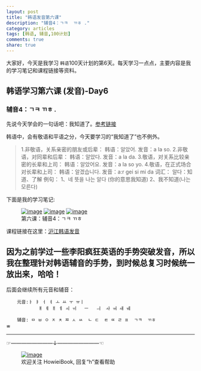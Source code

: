 ```yaml
---
layout: post
title: "韩语发音第六课"
description: "辅音4：ㄱㅋ  ㄲㅎ ."
category: articles
tags: [韩语, 辅音,100计划]
comments: true
share: true
---
```


大家好，今天是我学习 `韩语`100天计划的第6天。每天学习一点点，主要内容是我的学习笔记和课程链接等资料。

## 韩语学习第六课 (发音)-Day6

### 辅音4：ㄱㅋ  ㄲㅎ .

先说今天学会的一句话吧：我知道了。[参考链接](http://hanyu.xdf.cn/201210/9126735.html)

韩语中，会有敬语和平语之分，今天要学习的“我知道了”也不例外。

>1.非敬语，关系亲密的朋友或后辈：
>韩语：알았어.
>发音：a la so.
>2.非敬语，对同辈和后辈：
>韩语：알았다.
>发音：a la da.
>3.敬语，对关系比较亲密的长辈和上司：
>韩语：알았어요.
>发音：a la so yo.
>4.敬语，在正式场合对长辈和上司：
>韩语：알겠습니다.
>发音：a:r gei si mi da
>词汇：
>알다：知道、了解
>例句：
>1、네 뜻을 나는 알다 (你的意思我知道)
>2、我不知道(나는 모른다)


下面是我的学习笔记:

<figure class="third">
    <a href="../../images/k6-1.jpg"><img src="../../images/k6-1.jpg" alt="image"></a>
    <a href="../../images/k6-2.jpg"><img src="../../images/k6-2.jpg" alt="image"></a>
    <a href="../../images/k6-3.jpg"><img src="../../images/k6-3.jpg" alt="image"></a>
    <figcaption>第六课：辅音4：ㄱㅋ  ㄲㅎ </figcaption>
</figure>

课程链接在这里：[沪江韩语发音](http://study.163.com/course/introduction/232009.htm#/courseDetail)

因为之前学过一些李阳疯狂英语的手势突破发音，所以我在整理针对韩语辅音的手势，到时候总复习时候统一放出来，哈哈！
-----------------------
后面会继续所有元音和辅音：

        元音:ㅏ ㅑ ㅓ ㅕ ㅗ ㅛ ㅜ ㅠㅣ 
                ㅒ ㅖ ㅐ ㅔ ㅚ ㅟ   ㅡ   ㅢ  ㅘ ㅝ ㅙ ㅞ

        辅音: ㅁ ㅂ ㅇ ㅈ ㅊ ㅉ ㅅ ㅆ  ㄴ ㄷ  ㅌ ㄸ ㄹ ㅍ  ㄱㅋ  ㄲㅎ
    ㅃ

-------------------------------------
☞————————↓————————☜
<figure >
    <a href="../../images/HowieiBook2D.jpg"><img src="../../images/HowieiBook2D.jpg" alt="image"></a>
    <figcaption> 欢迎关注 HowieiBook, 回复“h”查看帮助</figcaption>
</figure>
